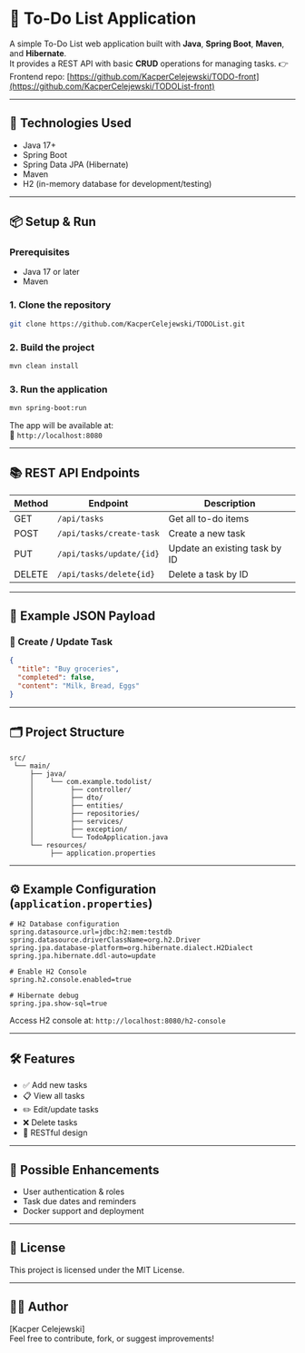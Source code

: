 # 📝 To-Do List Application

A simple To-Do List web application built with **Java**, **Spring Boot**, **Maven**, and **Hibernate**.  
It provides a REST API with basic **CRUD** operations for managing tasks.
👉 Frontend repo: [https://github.com/KacperCelejewski/TODO-front](https://github.com/KacperCelejewski/TODOList-front)

---

## 🚀 Technologies Used

- Java 17+
- Spring Boot
- Spring Data JPA (Hibernate)
- Maven
- H2 (in-memory database for development/testing)


---

## 📦 Setup & Run

### Prerequisites
- Java 17 or later
- Maven

### 1. Clone the repository

```bash
git clone https://github.com/KacperCelejewski/TODOList.git
```

### 2. Build the project

```bash
mvn clean install
```

### 3. Run the application

```bash
mvn spring-boot:run
```

The app will be available at:  
📍 `http://localhost:8080`

---

## 📚 REST API Endpoints

| Method | Endpoint           | Description            |
|--------|--------------------|------------------------|
| GET    | `/api/tasks`                   | Get all to-do items    |
| POST   | `/api/tasks/create-task`       | Create a new task      |
| PUT    | `/api/tasks/update/{id}`       | Update an existing task by ID |
| DELETE | `/api/tasks/delete{id}`        | Delete a task by ID    |

---

## 🧪 Example JSON Payload

### 🔸 Create / Update Task

```json
{
  "title": "Buy groceries",
  "completed": false,
  "content": "Milk, Bread, Eggs"
}
```

---

## 🗂 Project Structure

```
src/
 └── main/
     ├── java/
     │    └── com.example.todolist/
     │         ├── controller/
     │         ├── dto/
     │         ├── entities/
     │         ├── repositories/
     │         ├── services/
     │         ├── exception/
     │         └── TodoApplication.java
     └── resources/
          ├── application.properties

```

---

## ⚙️ Example Configuration (`application.properties`)

```properties
# H2 Database configuration
spring.datasource.url=jdbc:h2:mem:testdb
spring.datasource.driverClassName=org.h2.Driver
spring.jpa.database-platform=org.hibernate.dialect.H2Dialect
spring.jpa.hibernate.ddl-auto=update

# Enable H2 Console
spring.h2.console.enabled=true

# Hibernate debug
spring.jpa.show-sql=true
```

Access H2 console at: `http://localhost:8080/h2-console`

---

## 🛠 Features

- ✅ Add new tasks
- 📋 View all tasks
- ✏️ Edit/update tasks
- ❌ Delete tasks
- 🔁 RESTful design

---

## 📌 Possible Enhancements

- User authentication & roles
- Task due dates and reminders
- Docker support and deployment

---

## 📄 License

This project is licensed under the MIT License.

---

## 👨‍💻 Author

[Kacper Celejewski]  
Feel free to contribute, fork, or suggest improvements!
